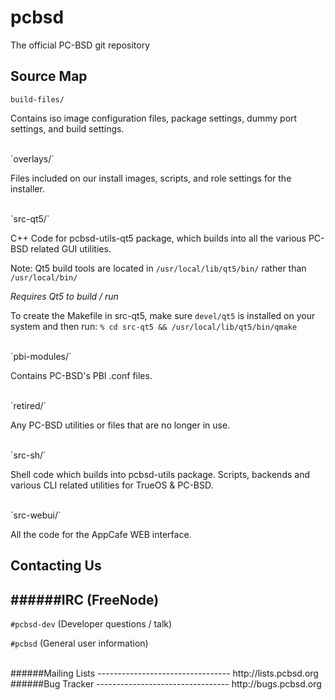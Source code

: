 pcbsd
=====

The official PC-BSD git repository

Source Map
---------------------------------

`build-files/`

Contains iso image configuration files, package settings, dummy port settings, and build settings.

<br>
`overlays/`
 
Files included on our install images, scripts, and role settings for the installer.

<br>
`src-qt5/`
 
C++ Code for pcbsd-utils-qt5 package, which builds into all the various PC-BSD related GUI utilities.

Note: Qt5 build tools are located in `/usr/local/lib/qt5/bin/` rather than `/usr/local/bin/`

*Requires Qt5 to build / run*

To create the Makefile in src-qt5, make sure `devel/qt5` is installed on your system and then run:
```% cd src-qt5 && /usr/local/lib/qt5/bin/qmake```

<br>
`pbi-modules/`

Contains PC-BSD's PBI .conf files.

<br>
`retired/`

Any PC-BSD utilities or files that are no longer in use.

<br>
`src-sh/`

Shell code which builds into pcbsd-utils package. Scripts, backends and various CLI
related utilities for TrueOS & PC-BSD. 

<br>
`src-webui/`

All the code for the AppCafe WEB interface.


Contacting Us
---------------------------------

######IRC (FreeNode)
---------------------------------
`#pcbsd-dev` (Developer questions / talk)

`#pcbsd` (General user information)

<br>
######Mailing Lists
---------------------------------
http://lists.pcbsd.org

<br>
######Bug Tracker
---------------------------------
http://bugs.pcbsd.org
